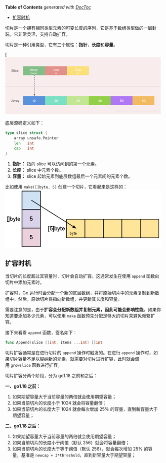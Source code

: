 <!-- START doctoc generated TOC please keep comment here to allow auto update -->
<!-- DON'T EDIT THIS SECTION, INSTEAD RE-RUN doctoc TO UPDATE -->
**Table of Contents**  *generated with [DocToc](https://github.com/thlorenz/doctoc)*

- [扩容时机](#%E6%89%A9%E5%AE%B9%E6%97%B6%E6%9C%BA)

<!-- END doctoc generated TOC please keep comment here to allow auto update -->

切片是一个拥有相同类型元素的可变长度的序列，它是基于数组类型做的一层封装。它非常灵活，支持自动扩容。

切片是一种引用类型，它有三个属性：**指针**，**长度**和**容量**。

[![](../src/slice/slice1.png)

底层源码定义如下：

```go
type slice struct {
    array unsafe.Pointer
    len   int
    cap   int
}
```

1. **指针：** 指向 slice 可以访问到的第一个元素。
2. **长度：** slice 中元素个数。
3. **容量：** slice 起始元素到底层数组最后一个元素间的元素个数。

比如使用 `make([]byte, 5)` 创建一个切片，它看起来是这样的：
![slice2](../src/slice/slice2.png)


## 扩容时机


当切片的长度超过其容量时，切片会自动扩容。这通常发生在使用 `append` 函数向切片中添加元素时。

扩容时，Go 运行时会分配一个新的底层数组，并将原始切片中的元素复制到新数组中。然后，原始切片将指向新数组，并更新其长度和容量。

需要注意的是，由于**扩容会分配新数组并复制元素，因此可能会影响性能**。如果你知道要添加多少元素，可以使用 `make` 函数预先分配足够大的切片来避免频繁扩容。

接下来看看 `append` 函数，签名如下：

```go
func Append(slice []int, items ...int) []int
```

切片扩容通常是在进行切片的 `append` 操作时触发的。在进行 `append` 操作时，如果切片容量不足以容纳新的元素，就需要对切片进行扩容，此时就会调用 `growslice` 函数进行扩容。

切片扩容分两个阶段，分为 go1.18 之前和之后：

**一、go1.18 之前：**

1. 如果期望容量大于当前容量的两倍就会使用期望容量；
2. 如果当前切片的长度小于 1024 就会将容量翻倍；
3. 如果当前切片的长度大于 1024 就会每次增加 25% 的容量，直到新容量大于期望容量；

**二、go1.18 之后：**

1. 如果期望容量大于当前容量的两倍就会使用期望容量；
2. 如果当前切片的长度小于阈值（默认 256）就会将容量翻倍；
3. 如果当前切片的长度大于等于阈值（默认 256），就会每次增加 25% 的容量，基准是 `newcap + 3*threshold`，直到新容量大于期望容量；
